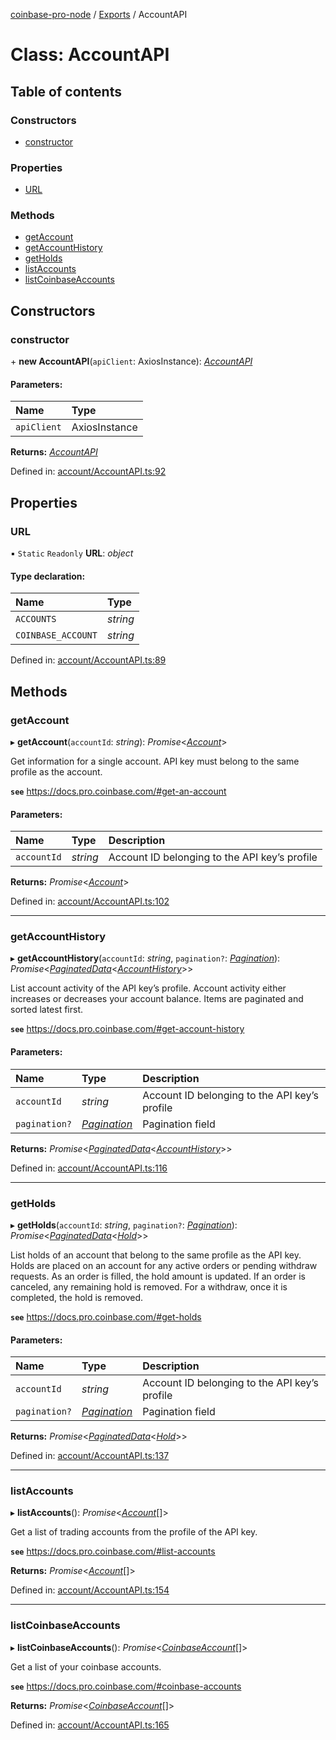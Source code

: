 [coinbase-pro-node](../README.md) / [Exports](../modules.md) / AccountAPI

# Class: AccountAPI

## Table of contents

### Constructors

- [constructor](accountapi.md#constructor)

### Properties

- [URL](accountapi.md#url)

### Methods

- [getAccount](accountapi.md#getaccount)
- [getAccountHistory](accountapi.md#getaccounthistory)
- [getHolds](accountapi.md#getholds)
- [listAccounts](accountapi.md#listaccounts)
- [listCoinbaseAccounts](accountapi.md#listcoinbaseaccounts)

## Constructors

### constructor

\+ **new AccountAPI**(`apiClient`: AxiosInstance): [_AccountAPI_](accountapi.md)

#### Parameters:

| Name        | Type          |
| :---------- | :------------ |
| `apiClient` | AxiosInstance |

**Returns:** [_AccountAPI_](accountapi.md)

Defined in: [account/AccountAPI.ts:92](https://github.com/bennycode/coinbase-pro-node/blob/1018fbd/src/account/AccountAPI.ts#L92)

## Properties

### URL

▪ `Static` `Readonly` **URL**: _object_

#### Type declaration:

| Name               | Type     |
| :----------------- | :------- |
| `ACCOUNTS`         | _string_ |
| `COINBASE_ACCOUNT` | _string_ |

Defined in: [account/AccountAPI.ts:89](https://github.com/bennycode/coinbase-pro-node/blob/1018fbd/src/account/AccountAPI.ts#L89)

## Methods

### getAccount

▸ **getAccount**(`accountId`: _string_): _Promise_<[_Account_](../interfaces/account.md)\>

Get information for a single account. API key must belong to the same profile as the account.

**`see`** https://docs.pro.coinbase.com/#get-an-account

#### Parameters:

| Name        | Type     | Description                                   |
| :---------- | :------- | :-------------------------------------------- |
| `accountId` | _string_ | Account ID belonging to the API key’s profile |

**Returns:** _Promise_<[_Account_](../interfaces/account.md)\>

Defined in: [account/AccountAPI.ts:102](https://github.com/bennycode/coinbase-pro-node/blob/1018fbd/src/account/AccountAPI.ts#L102)

---

### getAccountHistory

▸ **getAccountHistory**(`accountId`: _string_, `pagination?`: [_Pagination_](../interfaces/pagination.md)): _Promise_<[_PaginatedData_](../interfaces/paginateddata.md)<[_AccountHistory_](../interfaces/accounthistory.md)\>\>

List account activity of the API key’s profile. Account activity either increases or decreases your account balance. Items are paginated and sorted latest first.

**`see`** https://docs.pro.coinbase.com/#get-account-history

#### Parameters:

| Name          | Type                                        | Description                                   |
| :------------ | :------------------------------------------ | :-------------------------------------------- |
| `accountId`   | _string_                                    | Account ID belonging to the API key’s profile |
| `pagination?` | [_Pagination_](../interfaces/pagination.md) | Pagination field                              |

**Returns:** _Promise_<[_PaginatedData_](../interfaces/paginateddata.md)<[_AccountHistory_](../interfaces/accounthistory.md)\>\>

Defined in: [account/AccountAPI.ts:116](https://github.com/bennycode/coinbase-pro-node/blob/1018fbd/src/account/AccountAPI.ts#L116)

---

### getHolds

▸ **getHolds**(`accountId`: _string_, `pagination?`: [_Pagination_](../interfaces/pagination.md)): _Promise_<[_PaginatedData_](../interfaces/paginateddata.md)<[_Hold_](../interfaces/hold.md)\>\>

List holds of an account that belong to the same profile as the API key. Holds are placed on an account for any active orders or pending withdraw requests. As an order is filled, the hold amount is updated. If an order is canceled, any remaining hold is removed. For a withdraw, once it is completed, the hold is removed.

**`see`** https://docs.pro.coinbase.com/#get-holds

#### Parameters:

| Name          | Type                                        | Description                                   |
| :------------ | :------------------------------------------ | :-------------------------------------------- |
| `accountId`   | _string_                                    | Account ID belonging to the API key’s profile |
| `pagination?` | [_Pagination_](../interfaces/pagination.md) | Pagination field                              |

**Returns:** _Promise_<[_PaginatedData_](../interfaces/paginateddata.md)<[_Hold_](../interfaces/hold.md)\>\>

Defined in: [account/AccountAPI.ts:137](https://github.com/bennycode/coinbase-pro-node/blob/1018fbd/src/account/AccountAPI.ts#L137)

---

### listAccounts

▸ **listAccounts**(): _Promise_<[_Account_](../interfaces/account.md)[]\>

Get a list of trading accounts from the profile of the API key.

**`see`** https://docs.pro.coinbase.com/#list-accounts

**Returns:** _Promise_<[_Account_](../interfaces/account.md)[]\>

Defined in: [account/AccountAPI.ts:154](https://github.com/bennycode/coinbase-pro-node/blob/1018fbd/src/account/AccountAPI.ts#L154)

---

### listCoinbaseAccounts

▸ **listCoinbaseAccounts**(): _Promise_<[_CoinbaseAccount_](../interfaces/coinbaseaccount.md)[]\>

Get a list of your coinbase accounts.

**`see`** https://docs.pro.coinbase.com/#coinbase-accounts

**Returns:** _Promise_<[_CoinbaseAccount_](../interfaces/coinbaseaccount.md)[]\>

Defined in: [account/AccountAPI.ts:165](https://github.com/bennycode/coinbase-pro-node/blob/1018fbd/src/account/AccountAPI.ts#L165)
